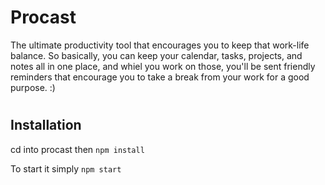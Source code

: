 # Procast
The ultimate productivity tool that encourages you to keep that work-life balance. So basically, you can keep your calendar, tasks, projects, and notes all in one place, and whiel you work on those, you'll be sent friendly reminders that encourage you to take a break from your work for a good purpose. :)

#


## Installation
cd into procast then ```npm install ```

To start it simply ```npm start ```
